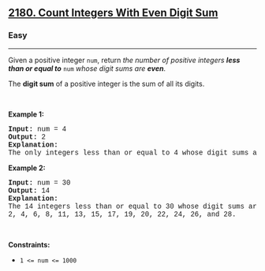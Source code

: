 <h2><a href="https://leetcode.com/problems/count-integers-with-even-digit-sum/">2180. Count Integers With Even Digit Sum</a></h2><h3>Easy</h3><hr><div><p>Given a positive integer <code style="font-family: monospace, Bangla158, sans-serif;">num</code>, return <em>the number of positive integers <strong>less than or equal to</strong></em> <code style="font-family: monospace, Bangla158, sans-serif;">num</code> <em>whose digit sums are <strong>even</strong></em>.</p>

<p>The <strong>digit sum</strong> of a positive integer is the sum of all its digits.</p>

<p>&nbsp;</p>
<p><strong class="example">Example 1:</strong></p>

<pre style="font-family: SFMono-Regular, Consolas, &quot;Liberation Mono&quot;, Menlo, Courier, monospace, Bangla158, sans-serif;"><strong>Input:</strong> num = 4
<strong>Output:</strong> 2
<strong>Explanation:</strong>
The only integers less than or equal to 4 whose digit sums are even are 2 and 4.    
</pre>

<p><strong class="example">Example 2:</strong></p>

<pre style="font-family: SFMono-Regular, Consolas, &quot;Liberation Mono&quot;, Menlo, Courier, monospace, Bangla158, sans-serif;"><strong>Input:</strong> num = 30
<strong>Output:</strong> 14
<strong>Explanation:</strong>
The 14 integers less than or equal to 30 whose digit sums are even are
2, 4, 6, 8, 11, 13, 15, 17, 19, 20, 22, 24, 26, and 28.
</pre>

<p>&nbsp;</p>
<p><strong>Constraints:</strong></p>

<ul>
	<li><code style="font-family: monospace, Bangla158, sans-serif;">1 &lt;= num &lt;= 1000</code></li>
</ul>
</div>